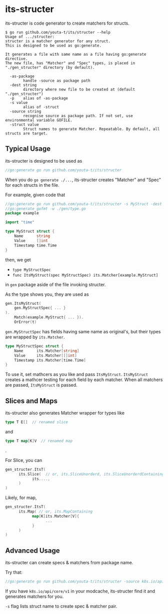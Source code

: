 its-structer
==============

its-structer is code generator to create matchers for structs.

```
$ go run github.com/youta-t/its/structer --help
Usage of .../structer:
structer is a matcher generator for any struct.
This is designed to be used as go:generate.

It generates a file with same name as a file having go:generate directive.
The new file, has "Matcher" and "Spec" types, is placed in "./gen_structer" directory (by default).

  -as-package
        handle -source as package path
  -dest string
        directory where new file to be created at (default "./gen_structer")
  -p    alias of -as-package
  -s value
        alias of -struct
  -source string
        recognise source as package path. If not set, use environmental variable GOFILE.
  -struct value
        Struct names to generate Matcher. Repeatable. By default, all structs are target.
```

Typical Usage
-------------

its-structer is designed to be used as

```go
//go:generate go run github.com/youta-t/its/structer
```


When you do `go generate ./...`, its-structer creates "Matcher" and "Spec" for each structs in the file.

For example, given code that

```go
//go:generate go run github.com/youta-t/its/structer -s MyStruct -dest gen
//go:generate gofmt -w ./gen/type.go
package example

import "time"

type MyStruct struct {
	Name      string
	Value     []int
	Timestamp time.Time
}
```

then, we get

- `type MyStructSpec`
- `func ItsMyStruct(spec MyStructSpec) its.Matcher[example.MyStruct]`

in `gen` package aside of the file invoking structer.

As the type shows you, they are used as

```go
gen.ItsMyStruct(
    gen.MyStructSpec{ ... }
).
    Match(example.MyStruct{ ... }).
    OrError(t)
```

`gen.MyStructSpec` has fields having same name as original's, but their types are wrapped by `its.Matcher`.

```go
type MyStructSpec struct {
	Name      its.Matcher[string]
	Value     its.Matcher[[]int]
	Timestamp its.Matcher[time.Time]
}
```

To use it, set mathcers as you like and pass `ItsMyStruct`.
`ItsMyStruct` creates a mathcer testing for each field by each matcher.
When all matchers are passed, `ItsMyStruct` is passed.

Slices and Maps
---------------

its-structer also generates Matcher wrapper for types like

```go
type T E[]  // renamed slice
```

and

```go
type T map[K]V  // renamed map
```

.

For Slice, you can

```go
gen_structer.ItsT(
      its.Slice(  // or, its.SliceUnorderd, its.SliceUnorderdContaining
            its....,
      )
)
```

Likely, for map,

```go
gen_structer.ItsT(
      its.Map( // or, its.MapContaining
            map[K]its.Matcher[V]{
                  ...
            }
      )
)
```

Advanced Usage
---------------

its-structer can create specs & matchers from package name.

Try that:

```go
//go:generate go run github.com/youta-t/its/structer -source k8s.io/api/core/v1 -as-package -s PodSpec
```

If you have `k8s.io/api/core/v1` in your modcache, its-structer find it and generates matchers for you.

`-s` flag lists struct name to create spec & matcher pair.
